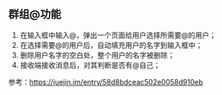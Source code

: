 ## 群组@功能

1. 在输入框中输入@，弹出一个页面给用户选择所需要@的用户；
2. 在选择需要@的用户后，自动填充用户的名字到输入框中；
3. 删除用户名字的空白处，整个用户的名字被删除；
4. 接收端接收消息后，对其判断是否有@自己；





参考：https://juejin.im/entry/58d8bdceac502e0058d910eb

